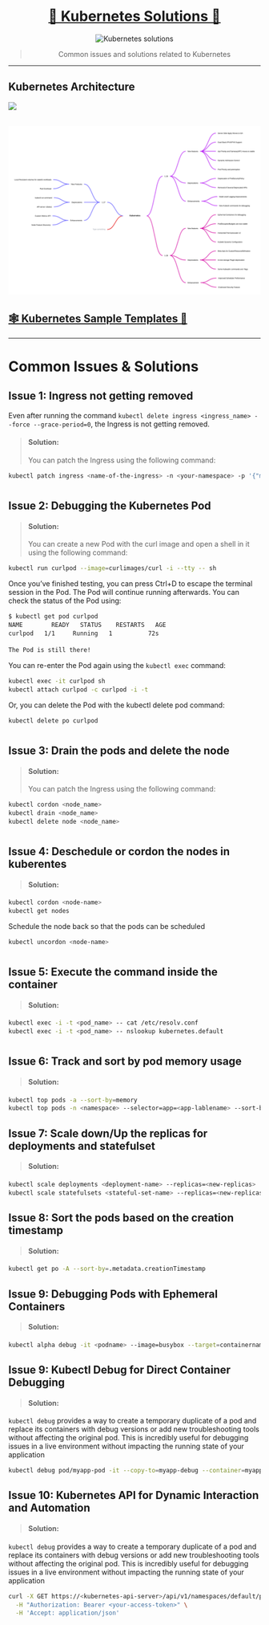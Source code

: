 <h1 align="center"> <a href="https://girishcodealchemy.github.io/kubernetes-solutions/"> 🚀  Kubernetes Solutions 🚀 </a></h1>
<p align="center"> <img src="https://github.com/GirishCodeAlchemy/kubernetes-solutions/assets/143807663/12ac2437-a185-4112-8abb-01e8ec797b80" width="600" alt="Kubernetes solutions">   </p>
<blockquote align="center">
  Common issues and solutions related to Kubernetes
</blockquote>

---

## Kubernetes Architecture

![](./assets/architecture-diagram.gif)

![](./assets/KubernetesDetails.png)
---

## [🕸️ Kubernetes Sample Templates 🚀](./kubernetes-Templates/README.md)

---

# Common Issues & Solutions

## Issue 1: Ingress not getting removed

Even after running the command `kubectl delete ingress <ingress_name> --force --grace-period=0`, the Ingress is not getting removed.

> #### Solution:
>
> You can patch the Ingress using the following command:

```bash
kubectl patch ingress <name-of-the-ingress> -n <your-namespace> -p '{"metadata":{"finalizers":[]}}' --type=merge
```

<h1></h1>

## Issue 2: Debugging the Kubernetes Pod

> #### Solution:
>
> You can create a new Pod with the curl image and open a shell in it using the following command:

```bash
kubectl run curlpod --image=curlimages/curl -i --tty -- sh
```

Once you’ve finished testing, you can press Ctrl+D to escape the terminal session in the Pod. The Pod will continue running afterwards. You can check the status of the Pod using:

```bash
$ kubectl get pod curlpod
NAME        READY   STATUS    RESTARTS   AGE
curlpod   1/1     Running   1          72s

The Pod is still there!
```

You can re-enter the Pod again using the `kubectl exec` command:

```bash
kubectl exec -it curlpod sh
kubectl attach curlpod -c curlpod -i -t
```

Or, you can delete the Pod with the kubectl delete pod command:

```bash
kubectl delete po curlpod
```

<h1></h1>

## Issue 3: Drain the pods and delete the node

> #### Solution:
>
> You can patch the Ingress using the following command:

```bash
kubectl cordon <node_name>
kubectl drain <node_name>
kubectl delete node <node_name>
```

<h1></h1>

## Issue 4: Deschedule or cordon the nodes in kuberentes

> #### Solution:

```bash
kubectl cordon <node-name>
kubectl get nodes
```

Schedule the node back so that the pods can be scheduled

```bash
kubectl uncordon <node-name>
```

<h1></h1>

## Issue 5: Execute the command inside the container

> #### Solution:

```bash
kubectl exec -i -t <pod_name> -- cat /etc/resolv.conf
kubectl exec -i -t <pod_name> -- nslookup kubernetes.default
```

<h1></h1>

## Issue 6: Track and sort by pod memory usage

> #### Solution:

```bash
kubectl top pods -a --sort-by=memory
kubectl top pods -n <namespace> --selector=app=<app-lablename> --sort-by=memory
```

## Issue 7: Scale down/Up the replicas for deployments and statefulset

> #### Solution:

```bash
kubectl scale deployments <deployment-name> --replicas=<new-replicas>
kubectl scale statefulsets <stateful-set-name> --replicas=<new-replicas>
```

## Issue 8: Sort the pods based on the creation timestamp

> #### Solution:

```bash
kubectl get po -A --sort-by=.metadata.creationTimestamp
```

## Issue 9: Debugging Pods with Ephemeral Containers

> #### Solution:

```bash
kubectl alpha debug -it <podname> --image=busybox --target=containername
```

## Issue 9: Kubectl Debug for Direct Container Debugging

> #### Solution:

`kubectl debug` provides a way to create a temporary duplicate of a pod and replace its containers with debug versions or add new troubleshooting tools without affecting the original pod. This is incredibly useful for debugging issues in a live environment without impacting the running state of your application

```bash
kubectl debug pod/myapp-pod -it --copy-to=myapp-debug --container=myapp-container --image=busybox
```

## Issue 10: Kubernetes API for Dynamic Interaction and Automation

> #### Solution:

`kubectl debug` provides a way to create a temporary duplicate of a pod and replace its containers with debug versions or add new troubleshooting tools without affecting the original pod. This is incredibly useful for debugging issues in a live environment without impacting the running state of your application

```bash
curl -X GET https://<kubernetes-api-server>/api/v1/namespaces/default/pods \
  -H "Authorization: Bearer <your-access-token>" \
  -H 'Accept: application/json'
```
